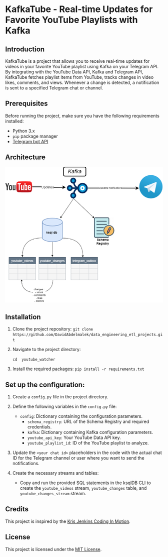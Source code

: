 # KafkaTube - Real-time Updates for Favorite YouTube Playlists with Kafka

## Introduction

KafkaTube is a project that allows you to receive real-time updates for videos in your favorite YouTube playlist using Kafka on your Telegram API. By integrating with the YouTube Data API, Kafka and Telegram API, KafkaTube fetches playlist items from YouTube, tracks changes in video likes, comments, and views. Whenever a change is detected, a notification is sent to a specified Telegram chat or channel.

## Prerequisites

Before running the project, make sure you have the following requirements installed:

- Python 3.x
- `pip` package manager
- [Telegram bot API](https://core.telegram.org/bots/api)

## Architecture

![Architecture Diagram](architecture.png)

## Installation

1. Clone the project repository:
    `git clone https://github.com/DavidAbdelmalek/data_engineering_etl_projects.git`
2. Navigate to the project directory:

    `cd  youtube_watcher`

3. Install the required packages:
    `pip install -r requirements.txt`

## Set up the configuration:

1. Create a `config.py` file in the project directory.
2. Define the following variables in the `config.py` file:
   - `config`: Dictionary containing the configuration parameters.
     - `schema_registry`: URL of the Schema Registry and required credentials.
     - `kafka`: Dictionary containing Kafka configuration parameters.
     - `youtube_api_key`: Your YouTube Data API key.
     - `youtube_playlist_id`: ID of the YouTube playlist to analyze.
3. Update the `<your chat id>` placeholders in the code with the actual chat ID for the Telegram channel or user where you want to send the notifications.

4. Create the necessary streams and tables:

   - Copy and run the provided SQL statements in the ksqlDB CLI to create the `youtube_videos` stream, `youtube_changes` table, and `youtube_changes_stream` stream.

## Credits

This project is inspired by the [Kris Jenkins Coding In Motion](https://github.com/confluentinc/coding-in-motion/tree/main/watching-the-river-flow).

## License

This project is licensed under the [MIT License](https://file+.vscode-resource.vscode-cdn.net/c%3A/Users/dabdelma/.vscode/extensions/codeium.codeium-1.2.101/dist/LICENSE).
